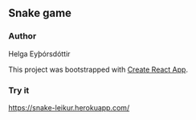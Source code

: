 ## Snake game

### Author
Helga Eyþórsdóttir

This project was bootstrapped with [Create React App](https://github.com/facebook/create-react-app).

### Try it

https://snake-leikur.herokuapp.com/